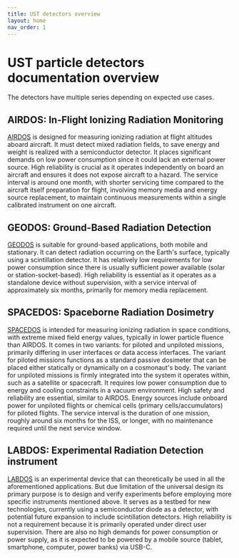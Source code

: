 ```yaml
---
title: UST detectors overview
layout: home
nav_order: 1
---
```


# UST particle detectors documentation overview

The detectors have multiple series depending on expected use cases. 

## AIRDOS: In-Flight Ionizing Radiation Monitoring

[AIRDOS](https://docs.dos.ust.cz/airdos) is designed for measuring ionizing radiation at flight altitudes aboard aircraft. It must detect mixed radiation fields, to save energy and weight is realized with a semiconductor detector. It places significant demands on low power consumption since it could lack an external power source. High reliability is crucial as it operates independently on board an aircraft and ensures it does not expose aircraft to a hazard. The service interval is around one month, with shorter servicing time compared to the aircraft itself preparation for flight, involving memory media and energy source replacement, to maintain continuous measurements within a single calibrated instrument on one aircraft.

## GEODOS: Ground-Based Radiation Detection

[GEODOS](https://docs.dos.ust.cz/geodos) is suitable for ground-based applications, both mobile and stationary. It can detect radiation occurring on the Earth's surface, typically using a scintillation detector. It has relatively low requirements for low power consumption since there is usually sufficient power available (solar or station-socket-based). High reliability is essential as it operates as a standalone device without supervision, with a service interval of approximately six months, primarily for memory media replacement.

## SPACEDOS: Spaceborne Radiation Dosimetry

[SPACEDOS](https://docs.dos.ust.cz/spacedos) is intended for measuring ionizing radiation in space conditions, with extreme mixed field energy values, typically in lower particle fluence than AIRDOS. It comes in two variants: for piloted and unpiloted missions, primarily differing in user interfaces or data access interfaces. The variant for piloted missions functions as a standard passive dosimeter that can be placed either statically or dynamically on a cosmonaut's body. The variant for unpiloted missions is firmly integrated into the system it operates within, such as a satellite or spacecraft. It requires low power consumption due to energy and cooling constraints in a vacuum environment. High safety and reliability are essential, similar to AIRDOS. Energy sources include onboard power for unpiloted flights or chemical cells (primary cells/accumulators) for piloted flights. The service interval is the duration of one mission, roughly around six months for the ISS, or longer, with no maintenance required until the next service window.

## LABDOS: Experimental Radiation Detection instrument

[LABDOS](https://docs.dos.ust.cz/labdos) is an experimental device that can theoretically be used in all the aforementioned applications. But due limitation of the universal design its primary purpose is to design and verify experiments before employing more specific instruments mentioned above. It serves as a testbed for new technologies, currently using a semiconductor diode as a detector, with potential future expansion to include scintillation detectors. High reliability is not a requirement because it is primarily operated under direct user supervision. There are also no high demands for power consumption or power supply, as it is expected to be powered by a mobile source (tablet, smartphone, computer, power banks) via USB-C.
